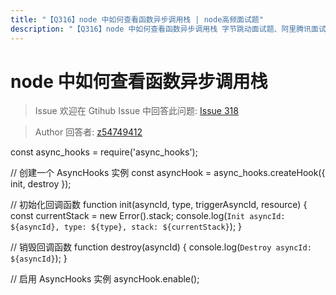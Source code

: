 ```yaml
---
title: "【Q316】node 中如何查看函数异步调用栈 | node高频面试题"
description: "【Q316】node 中如何查看函数异步调用栈 字节跳动面试题、阿里腾讯面试题、美团小米面试题。"
---
```


# node 中如何查看函数异步调用栈

> Issue
> 欢迎在 Gtihub Issue 中回答此问题: [Issue 318](https://github.com/shfshanyue/Daily-Question/issues/318)

> Author
> 回答者: [z54749412](https://github.com/z54749412)

const async_hooks = require('async_hooks');

// 创建一个 AsyncHooks 实例
const asyncHook = async_hooks.createHook({ init, destroy });

// 初始化回调函数
function init(asyncId, type, triggerAsyncId, resource) {
const currentStack = new Error().stack;
console.log(`Init asyncId: ${asyncId}, type: ${type}, stack: ${currentStack}`);
}

// 销毁回调函数
function destroy(asyncId) {
console.log(`Destroy asyncId: ${asyncId}`);
}

// 启用 AsyncHooks 实例
asyncHook.enable();
